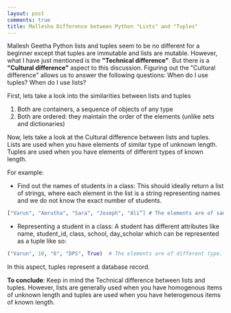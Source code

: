 ```yaml
---
layout: post
comments: true
title: Mallesha Difference between Python "Lists" and "Tuples"
---
```


Mallesh Geetha  Python lists and tuples seem to be no different for a beginner except that tuples are immutable and lists are mutable. However, what I have just mentioned is the __"Technical difference"__. But there is a __"Cultural difference"__ aspect to this discussion. Figuring out the "Cultural difference" allows us to answer the following questions: When do I use tuples? When do I use lists?

First, lets take a look into the similarities between lists and tuples

1. Both are containers, a sequence of objects of any type
2. Both are ordered: they maintain the order of the elements (unlike sets and dictionaries)


Now, lets take a look at the Cultural difference between lists and tuples. Lists are used when you have elements of similar type of unknown length. Tuples are used when you have elements of different types of known length.

For example:

+ Find out the names of students in a class: This should ideally return a list of strings, where each element in the list is a string representing names and we do not know the exact number of students.

```python
["Varun", "Amrutha", "Sara", "Joseph", "Ali”] # The elements are of same type(string)
```

+ Representing a student in a class: A student has different attributes like name, student_id, class, school, day_scholar which can be represented as a tuple like so:

```python
("Varun", 10, "6", "DPS", True)  # The elements are of different type. 
```
In this aspect, tuples represent a database record.

__To conclude__: Keep in mind the Technical difference between lists and tuples. However, lists are generally used when you have homogenous items of unknown length and tuples are used when you have heterogenous items of known length.


